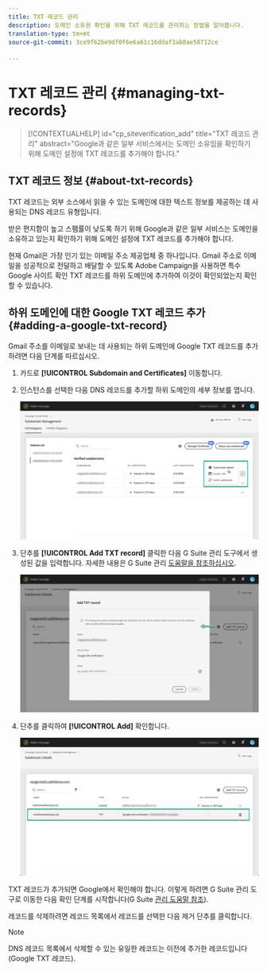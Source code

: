 ```yaml
---
title: TXT 레코드 관리
description: 도메인 소유권 확인을 위해 TXT 레코드를 관리하는 방법을 알아봅니다.
translation-type: tm+mt
source-git-commit: 3ce9f62be9df0f6e6a61c16ddaf3ab8ae58712ce

---
```



# TXT 레코드 관리 {#managing-txt-records}

>[!CONTEXTUALHELP]
>id=&quot;cp_siteverification_add&quot;
>title=&quot;TXT 레코드 관리&quot;
>abstract=&quot;Google과 같은 일부 서비스에서는 도메인 소유임을 확인하기 위해 도메인 설정에 TXT 레코드를 추가해야 합니다.&quot;

## TXT 레코드 정보 {#about-txt-records}

TXT 레코드는 외부 소스에서 읽을 수 있는 도메인에 대한 텍스트 정보를 제공하는 데 사용되는 DNS 레코드 유형입니다.

받은 편지함이 높고 스팸률이 낮도록 하기 위해 Google과 같은 일부 서비스는 도메인을 소유하고 있는지 확인하기 위해 도메인 설정에 TXT 레코드를 추가해야 합니다.

현재 Gmail은 가장 인기 있는 이메일 주소 제공업체 중 하나입니다. Gmail 주소로 이메일을 성공적으로 전달하고 배달할 수 있도록 Adobe Campaign을 사용하면 특수 Google 사이트 확인 TXT 레코드를 하위 도메인에 추가하여 이것이 확인되었는지 확인할 수 있습니다.

## 하위 도메인에 대한 Google TXT 레코드 추가 {#adding-a-google-txt-record}

Gmail 주소를 이메일로 보내는 데 사용되는 하위 도메인에 Google TXT 레코드를 추가하려면 다음 단계를 따르십시오.

1. 카드로 **[!UICONTROL Subdomain and Certificates]** 이동합니다.

1. 인스턴스를 선택한 다음 DNS 레코드를 추가할 하위 도메인의 세부 정보를 엽니다.

   ![](assets/txt_subdomaindetails.png)

1. 단추를 **[!UICONTROL Add TXT record]** 클릭한 다음 G Suite 관리 도구에서 생성된 값을 입력합니다. 자세한 내용은 G Suite 관리 [도움말을 참조하십시오](https://support.google.com/a/answer/183895).

   ![](assets/txt_addtxt.png)

1. 단추를 클릭하여 **[!UICONTROL Add]** 확인합니다.

   ![](assets/txt_txtadded.png)

TXT 레코드가 추가되면 Google에서 확인해야 합니다. 이렇게 하려면 G Suite 관리 도구로 이동한 다음 확인 단계를 시작합니다(G Suite [관리 도움말 참조](https://support.google.com/a/answer/183895)).


레코드를 삭제하려면 레코드 목록에서 레코드를 선택한 다음 제거 단추를 클릭합니다.

>[!NOTE]
>
>DNS 레코드 목록에서 삭제할 수 있는 유일한 레코드는 이전에 추가한 레코드입니다(Google TXT 레코드).
